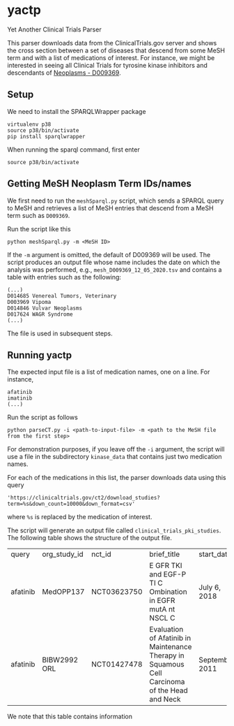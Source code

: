 # yactp
Yet Another Clinical Trials Parser

This parser downloads data from the ClinicalTrials.gov server and shows the cross section between a set of diseases
that descend from some MeSH term and with a list of medications of interest. For instance, we might be interested in
seeing all Clinical Trials for tyrosine kinase inhibitors and descendants of [Neoplasms - D009369](https://meshb.nlm.nih.gov/record/ui?ui=D009369).



## Setup
We need to install the SPARQLWrapper package
```
virtualenv p38 
source p38/bin/activate
pip install sparqlwrapper
```
When running the sparql command, first enter
```
source p38/bin/activate
```

## Getting MeSH Neoplasm Term IDs/names
We first need to run the ``meshSparql.py`` script, which sends a SPARQL query to MeSH and retrieves
a list of MeSH entries that descend from a MeSH term such as ``D009369``.

Run the script like this
```
python meshSparql.py -m <MeSH ID>
```
If the ``-m`` argument is omitted, the default of D009369 will be used. The script produces an output file whose name includes the date on
which the analysis was performed, e.g., ``mesh_D009369_12_05_2020.tsv`` and contains a table with entries such as the following:
```
(...)
D014685 Venereal Tumors, Veterinary
D003969 Vipoma
D014846 Vulvar Neoplasms
D017624 WAGR Syndrome
(...)
```

The file is used in subsequent steps.


## Running yactp

The expected input file is a list of medication names, one on a line. For instance,

```
afatinib
imatinib
(...)
```

Run the script as follows
```
python parseCT.py -i <path-to-input-file> -m <path to the MeSH file from the first step>
```

For demonstration purposes, if you leave off the ``-i`` argument, the script will use a file in
the subdirectory ``kinase_data`` that contains just two medication names.

For each of the medications in this list, the parser downloads data using this query
```
'https://clinicaltrials.gov/ct2/download_studies?term=%s&down_count=10000&down_format=csv'
```
where ``%s`` is replaced by the medication of interest. 


The script will generate an output file called ``clinical_trials_pki_studies``. The following table
shows the structure of the output file.	

<table>
<tr><td>query</td><td>org_study_id</td><td>nct_id</td><td>brief_title</td><td>start_date</td><td>completion_date</td><td>phase</td><td>condition</td><td>intervention_type</td><td>intervention_name</td><td>	mesh</td></tr>
<tr><td>afatinib</td><td>MedOPP137</td><td>NCT03623750</td><td>E GFR TKI and EGF-P TI C Ombination in EGFR mutA nt NSCL C	</td><td>July 6, 2018</td><td>August 1, 2020</td><td>Phase 1/Phase 2</td><td>Carcinoma, Non-Small-Cell Lung</td><td>Drug</td><td>EGFR-TK Inhibitor</td><td>Carcinoma, Non-Small-Cell Lung</td></tr>
<tr><td>afatinib</td><td>BIBW2992 ORL</td><td>NCT01427478</td><td>Evaluation of Afatinib in Maintenance Therapy in Squamous Cell Carcinoma of the Head and Neck</td><td>September 2011</td><td>November 2021</td><td>Phase 3</td><td>Head and Neck Squamous Cell Carcinoma</td><td>	Drug</td><td>AFATINIB</td><td>Carcinoma;Carcinoma, Squamous Cell;Squamous Cell Carcinoma of Head and Neck</td></tr>
</table>

We note that this table contains information

